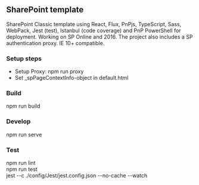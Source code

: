 ## SharePoint template
SharePoint Classic template using React, Flux, PnPjs, TypeScript, Sass, WebPack, Jest (test), Istanbul (code coverage) and PnP PowerShell for deployment. Working on SP Online and 2016. The project also includes a SP authentication proxy. IE 10+ compatible.

### Setup steps
* Setup Proxy: npm run proxy
* Set _spPageContextInfo-object in default.html

### Build
npm run build

### Develop
npm run serve
    
### Test
npm run lint  
npm run test  
jest --c ./config/Jest/jest.config.json --no-cache --watch
